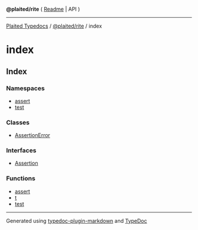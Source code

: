 **@plaited/rite** ( [Readme](../README.md) \| API )

***

[Plaited Typedocs](../../../modules.md) / [@plaited/rite](../modules.md) / index

# index

## Index

### Namespaces

- [assert](namespaces/assert/README.md)
- [test](namespaces/test/README.md)

### Classes

- [AssertionError](classes/AssertionError.md)

### Interfaces

- [Assertion](interfaces/Assertion.md)

### Functions

- [assert](functions/assert.md)
- [t](functions/t.md)
- [test](functions/test.md)

***

Generated using [typedoc-plugin-markdown](https://www.npmjs.com/package/typedoc-plugin-markdown) and [TypeDoc](https://typedoc.org/)
